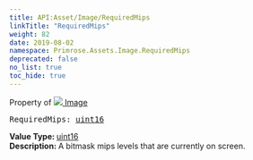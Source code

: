 ```yaml
---
title: API:Asset/Image/RequiredMips
linkTitle: "RequiredMips"
weight: 82
date: 2019-08-02
namespace: Primrose.Assets.Image.RequiredMips
deprecated: false
no_list: true
toc_hide: true
---
```

Property of <a href="/docs/api-reference/Class/Image"><img src="/icons/silk/default.png"/>&nbsp;Image</a>
<pre class="method-declaration">
RequiredMips: <a class="type" href="/docs/api-reference/System/Primitives#uint16">uint16</a></pre>
<b>Value Type: </b>
<a class="type" href="/docs/api-reference/System/Primitives#uint16">uint16</a>
<br/>
<b>Description: </b>
A bitmask mips levels that are currently on screen.

